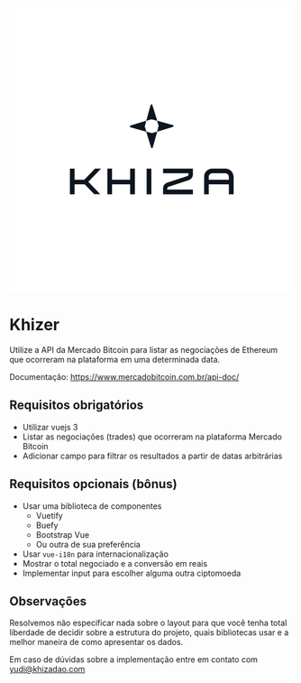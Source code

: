 ![logo khiza](img/LOGO_KHIZA_09.png)

# Khizer

Utilize a API da Mercado Bitcoin para listar as negociações de Ethereum que ocorreram na plataforma em uma determinada data.

Documentação:
https://www.mercadobitcoin.com.br/api-doc/

## Requisitos obrigatórios

- Utilizar vuejs 3
- Listar as negociações (trades) que ocorreram na plataforma Mercado Bitcoin
- Adicionar campo para filtrar os resultados a partir de datas arbitrárias

## Requisitos opcionais (bônus)

- Usar uma biblioteca de componentes
    - Vuetify
    - Buefy
    - Bootstrap Vue
    - Ou outra de sua preferência
- Usar `vue-i18n` para internacionalização
- Mostrar o total negociado e a conversão em reais
- Implementar input para escolher alguma outra ciptomoeda

## Observações

Resolvemos não especificar nada sobre o layout para que você tenha total liberdade de decidir sobre a estrutura do projeto, quais bibliotecas usar e a melhor maneira de como apresentar os dados.

Em caso de dúvidas sobre a implementação entre em contato com yudi@khizadao.com
